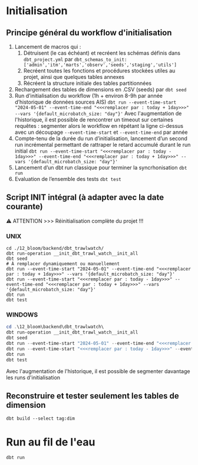 # Initialisation

## Principe général du workflow d'initialisation

1. Lancement de macros qui : 
    1. Détruisent (le cas échéant) et recréent les schémas définis dans `dbt_project.yml` par 
    `dbt_schemas_to_init: ['admin','itm','marts','observ','seeds','staging','utils']` 
    2. Recréent toutes les fonctions et procédures stockées utiles au projet, ainsi que quelques tables annexes
    3. Récréent la structure initiale des tables partitionnées
2. Rechargement des tables de dimensions en .CSV (seeds) par `dbt seed`
4. Run d’initialisation du workflow (1h + environ 8-9h par année d’historique de données sources AIS)
`dbt run --event-time-start "2024-05-01" --event-time-end "<<<remplacer par : today + 1day>>>" --vars '{default_microbatch_size: "day"}'`
Avec l'augmentation de l'historique, il est possible de rencontrer un timeout sur certaines requêtes : segmenter alors le workflow en répétant la ligne ci-dessus avec un découpage `--event-time-start` et `--event-time-end` par année
5. Compte-tenu de la durée du run d’initialisation, lancement d’un second run incrémental permettant de rattraper le retard accumulé durant le run initial 
`dbt run --event-time-start "<<<remplacer par : today - 1day>>>" --event-time-end "<<<remplacer par : today + 1day>>>" --vars '{default_microbatch_size: "day"}'`
6. Lancement d’un dbt run classique pour terminer la syncrhonisation `dbt run`
7. Evaluation de l’ensemble des tests `dbt test`

## Script INIT intégral (à adapter avec la date courante)
⚠️ ATTENTION >>> Réinitialisation complète du projet !!!

### UNIX
```shell
cd ./12_bloom/backend/dbt_trawlwatch/
dbt run-operation __init_dbt_trawl_watch__init_all
dbt seed
# À remplacer dynamiquement ou manuellement
dbt run --event-time-start "2024-05-01" --event-time-end "<<<remplacer par : today + 1day>>>" --vars '{default_microbatch_size: "day"}'
dbt run --event-time-start "<<<remplacer par : today - 1day>>>" --event-time-end "<<<remplacer par : today + 1day>>>" --vars '{default_microbatch_size: "day"}'
dbt run
dbt test
```

### WINDOWS
```powershell
cd .\12_bloom\backend\dbt_trawlwatch\
dbt run-operation __init_dbt_trawl_watch__init_all
dbt seed
dbt run --event-time-start "2024-05-01" --event-time-end "<<<remplacer par : today + 1day>>>" --vars '{default_microbatch_size: "day"}'
dbt run --event-time-start "<<<remplacer par : today - 1day>>>" --event-time-end "<<<remplacer par : today + 1day>>>" --vars '{default_microbatch_size: "day"}'
dbt run 
dbt test
```


Avec l'augmentation de l'historique, il est possible de segmenter davantage les runs d'initialisation

## Reconstruire et tester seulement les tables de dimension
```shell
dbt build --select tag:dim 
```

# Run au fil de l'eau
```shell
dbt run
```
